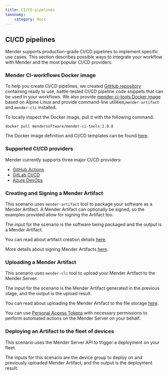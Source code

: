 ```yaml
---
title: CI/CD pipelines
taxonomy:
    category: docs
---
```


## CI/CD pipelines

Mender supports production-grade CI/CD pipelines to implement specific use cases. This section describes possible ways to integrate your workflow with Mender and the most popular CI/CD providers.

### Mender CI-workflows Docker image

To help you create CI/CD pipelines, we created [GitHub repository](https://github.com/mendersoftware/mender-ci-workflows/) containing ready to use, battle-tested CI/CD pipeline code snippets that can be used in your workflows. We also provide [mender-ci-tools Docker image](https://hub.docker.com/r/mendersoftware/mender-ci-tools) based on Alpine Linux and provide command-line utilities,`mender-artifact` and `mender-cli` installed.

To locally inspect the Docker image, pull it with the following command:
<!--AUTOVERSION: "mendersoftware/mender-ci-tools:%"/mender-ci-workflows-->
```
docker pull mendersoftware/mender-ci-tools:1.0.0
```

The Docker image definition and CI/CD templates can be found [here](https://github.com/mendersoftware/mender-ci-workflows).


### Supported CI/CD providers

Mender currently supports three major CI/CD providers:

* [GitHub Actions](01.GitHub-Actions/docs.md)
* [GitLab CI/CD](02.GitLab-CICD/docs.md)
* [Azure DevOps](03.Azure-DevOps/docs.md)

### Creating and Signing a Mender Artifact

This scenario uses `mender-artifact` tool to package your software as a Mender Artifact. A Mender Artifact can optionally be signed, so the examples provided allow for signing the Artifact too.


The input for the scenario is the software being packaged and the output is a Mender Artifact.


You can read about artifact creation details [here](../01.Create-an-Artifact/docs.md#create-an-operating-system-update-artifact).


More details about signing Mender Artifacts [here](https://docs.mender.io/artifact-creation/sign-and-verify).

### Uploading a Mender Artifact

This scenario uses `mender-cli` tool to upload your Mender Artifact to the Mender Server. 

The input for the scenario is the Mender Artifact generated in the previous stage, and the output is the upload result.

You can read about uploading the Mender Artifact to the file storage [here](../../10.Server-integration/01.Using-the-apis/docs.md#set-up-mender-cli).

You can use [Personal Access Tokens](../../10.Server-integration/01.Using-the-apis/docs.md#personal-access-tokens) with necessary permissions to perform automated actions on the Mender Server on your behalf.

### Deploying an Artifact to the fleet of devices

This scenario uses the Mender Server API to trigger a deployment on your fleet.

The inputs for this scenario are the device group to deploy on and previously uploaded Mender Artifact, and the output is the deployment result.
